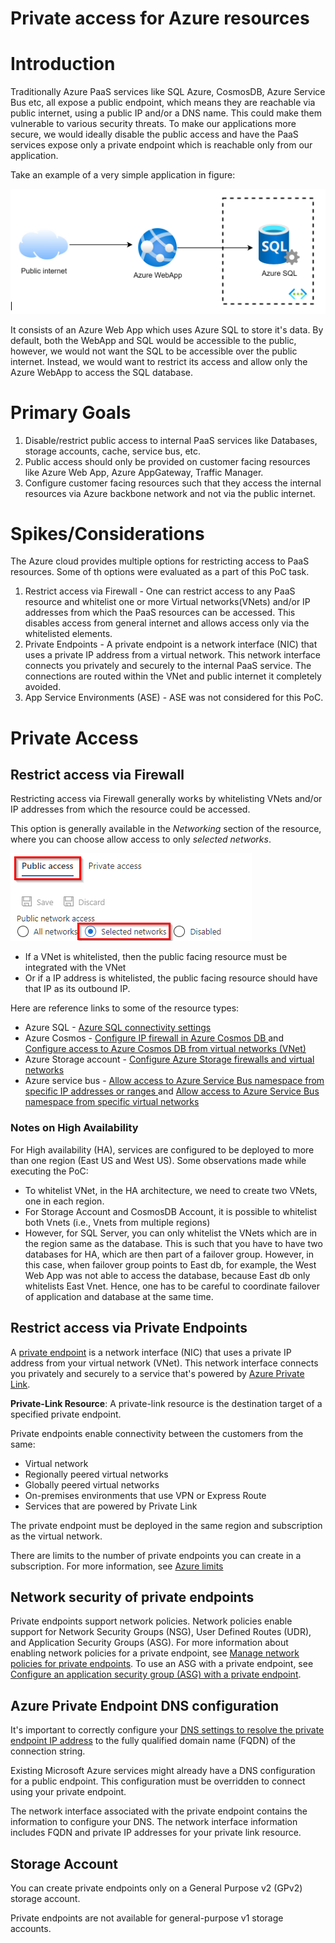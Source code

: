 <H1>Private access for Azure resources</H1>

# Introduction 
Traditionally Azure PaaS services like SQL Azure, CosmosDB, Azure Service Bus etc, all expose a public endpoint, which means they are reachable via public internet, using a public IP and/or a DNS name. This could make them vulnerable to various security threats. To make our applications more secure, we would ideally disable the public access and have the PaaS services expose only a private endpoint which is reachable only from our application. 

Take an example of a very simple application in figure:

![Simple application](Images/simple-app.png)


It consists of an Azure Web App which uses Azure SQL to store it's data. By default, both the WebApp and SQL would be accessible to the public, however, we would not want the SQL to be accessible over the public internet. Instead, we would want to restrict its access and allow only the Azure WebApp to access the SQL database.

# Primary Goals
1. Disable/restrict public access to internal PaaS services like Databases, storage accounts, cache, service bus, etc.
2. Public access should only be provided on customer facing resources like Azure Web App, Azure AppGateway, Traffic Manager.
3. Configure customer facing resources such that they access the internal resources via Azure backbone network and not via the public internet.

# Spikes/Considerations
The Azure cloud provides multiple options for restricting access to PaaS resources. Some of th options were evaluated as a part of this PoC task.

1. Restrict access via Firewall - One can restrict access to any PaaS resource and whitelist one or more Virtual networks(VNets) and/or IP addresses from which the PaaS resources can be accessed. This disables access from general internet and allows access only via the whitelisted elements. 
2. Private Endpoints - A private endpoint is a network interface (NIC) that uses a private IP address from a virtual network. This network interface connects you privately and securely to the internal PaaS service. The connections are routed within the VNet and public internet it completely avoided.
3. App Service Environments (ASE) - ASE was not considered for this PoC.

# Private Access
## Restrict access via Firewall 
Restricting access via Firewall generally works by whitelisting VNets and/or IP addresses from which the resource could be accessed.

This option is generally available in the _Networking_ section of the resource, where you can choose allow access to only _selected networks_.

![Allow Selected Networks](Images/Networking-selected-networks.png)

   - If a VNet is whitelisted, then the public facing resource must be integrated with the VNet
   - Or if a IP address is whitelisted, the public facing resource should have that IP as its outbound IP.

Here are reference links to some of the resource types:

- Azure SQL - [Azure SQL connectivity settings](https://learn.microsoft.com/en-us/azure/azure-sql/database/connectivity-settings?view=azuresql&tabs=azure-portal#deny-public-network-access)
- Azure Cosmos - [Configure IP firewall in Azure Cosmos DB
](https://learn.microsoft.com/en-us/azure/cosmos-db/how-to-configure-firewall?WT.mc_id=Portal-Microsoft_Azure_DocumentDB) and [Configure access to Azure Cosmos DB from virtual networks (VNet)
](https://learn.microsoft.com/en-us/azure/cosmos-db/how-to-configure-vnet-service-endpoint)
- Azure Storage account - [Configure Azure Storage firewalls and virtual networks
](https://learn.microsoft.com/en-us/azure/storage/common/storage-network-security?tabs=azure-portal)
- Azure service bus - [Allow access to Azure Service Bus namespace from specific IP addresses or ranges
](https://learn.microsoft.com/en-us/azure/service-bus-messaging/service-bus-ip-filtering) and [Allow access to Azure Service Bus namespace from specific virtual networks
](https://learn.microsoft.com/en-us/azure/service-bus-messaging/service-bus-service-endpoints)
 
### Notes on High Availability
For High availability (HA), services are configured to be deployed to more than one region (East US and West US). Some observations made while executing the PoC:

- To whitelist VNet, in the HA architecture, we need to create two VNets, one in each region. 
- For Storage Account and CosmosDB Account, it is possible to whitelist both Vnets (i.e., Vnets from multiple regions)
- However, for SQL Server, you can only whitelist the VNets which are in the region same as the database. This is such that you have to have two databases for HA, which are then part of a failover group. However, in this case, when failover group points to East db, for example, the West Web App was not able to access the database, because East db only whitelists East Vnet. Hence, one has to be careful to coordinate failover of application and database at the same time.


## Restrict access via Private Endpoints

A [private endpoint](https://learn.microsoft.com/en-us/azure/private-link/private-endpoint-overview) is a network interface (NIC) that uses a private IP address from your virtual network (VNet). This network interface connects you privately and securely to a service that's powered by [Azure Private Link](https://learn.microsoft.com/en-us/azure/private-link/private-link-service-overview).

**Private-Link Resource**: A private-link resource is the destination target of a specified private endpoint. 

Private endpoints enable connectivity between the customers from the same:

- Virtual network
- Regionally peered virtual networks
- Globally peered virtual networks
- On-premises environments that use VPN or Express Route
- Services that are powered by Private Link

The private endpoint must be deployed in the same region and subscription as the virtual network.

There are limits to the number of private endpoints you can create in a subscription. For more information, see [Azure limits](https://learn.microsoft.com/en-us/azure/azure-resource-manager/management/azure-subscription-service-limits#networking-limits)



## Network security of private endpoints

Private endpoints support network policies. Network policies enable support for Network Security Groups (NSG), User Defined Routes (UDR), and Application Security Groups (ASG). For more information about enabling network policies for a private endpoint, see [Manage network policies for private endpoints](https://learn.microsoft.com/en-us/azure/private-link/disable-private-endpoint-network-policy?tabs=network-policy-portal). To use an ASG with a private endpoint, see [Configure an application security group (ASG) with a private endpoint](https://learn.microsoft.com/en-us/azure/private-link/configure-asg-private-endpoint?tabs=portal).


## Azure Private Endpoint DNS configuration
It's important to correctly configure your [DNS settings to resolve the private endpoint IP address](https://learn.microsoft.com/en-us/azure/private-link/private-endpoint-dns) to the fully qualified domain name (FQDN) of the connection string.

Existing Microsoft Azure services might already have a DNS configuration for a public endpoint. This configuration must be overridden to connect using your private endpoint.

The network interface associated with the private endpoint contains the information to configure your DNS. The network interface information includes FQDN and private IP addresses for your private link resource.

## Storage Account
You can create private endpoints only on a General Purpose v2 (GPv2) storage account.


Private endpoints are not available for general-purpose v1 storage accounts.

